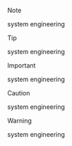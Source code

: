 > [!NOTE]
> system engineering

> [!TIP]
> system engineering

> [!IMPORTANT]
> system engineering

> [!CAUTION]
> system engineering

> [!WARNING]
> system engineering
